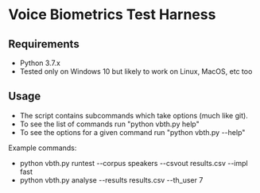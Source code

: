 # Voice Biometrics Test Harness

## Requirements
* Python 3.7.x
* Tested only on Windows 10 but likely to work on Linux, MacOS, etc too

## Usage
* The script contains subcommands which take options (much like git).
* To see the list of commands run "python vbth.py help"
* To see the options for a given command run "python vbth.py <command> --help"

Example commands:
* python vbth.py runtest --corpus speakers --csvout results.csv --impl fast
* python vbth.py analyse --results results.csv --th_user 7
